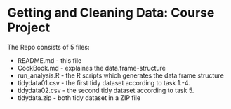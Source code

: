 # Getting and Cleaning Data: Course Project #

The Repo consists of 5 files:

* README.md - this file
* CookBook.md - explaines the data.frame-structure
* run_analysis.R - the R scripts which generates the data.frame structure
* tidydata01.csv - the first tidy dataset according to task 1.-4.
* tidydata02.csv - the second tidy dataset according to task 5.
* tidydata.zip - both tidy dataset in a ZIP file
